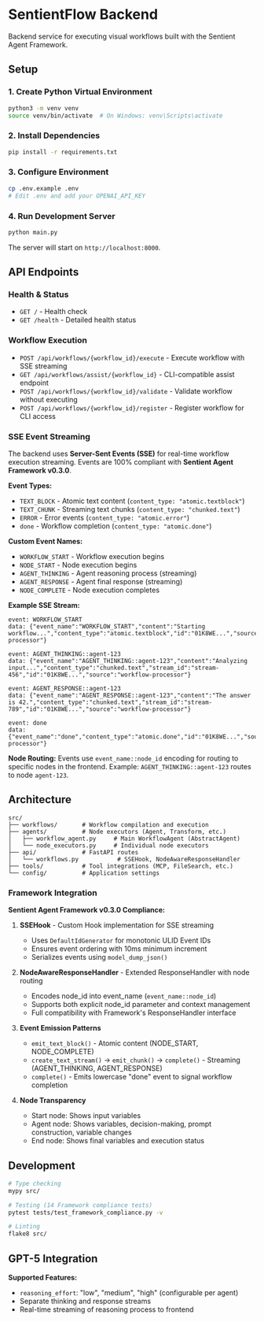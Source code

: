 # SentientFlow Backend

Backend service for executing visual workflows built with the Sentient Agent Framework.

## Setup

### 1. Create Python Virtual Environment

```bash
python3 -m venv venv
source venv/bin/activate  # On Windows: venv\Scripts\activate
```

### 2. Install Dependencies

```bash
pip install -r requirements.txt
```

### 3. Configure Environment

```bash
cp .env.example .env
# Edit .env and add your OPENAI_API_KEY
```

### 4. Run Development Server

```bash
python main.py
```

The server will start on `http://localhost:8000`.

## API Endpoints

### Health & Status
- `GET /` - Health check
- `GET /health` - Detailed health status

### Workflow Execution
- `POST /api/workflows/{workflow_id}/execute` - Execute workflow with SSE streaming
- `GET /api/workflows/assist/{workflow_id}` - CLI-compatible assist endpoint
- `POST /api/workflows/{workflow_id}/validate` - Validate workflow without executing
- `POST /api/workflows/{workflow_id}/register` - Register workflow for CLI access

### SSE Event Streaming

The backend uses **Server-Sent Events (SSE)** for real-time workflow execution streaming. Events are 100% compliant with **Sentient Agent Framework v0.3.0**.

**Event Types:**
- `TEXT_BLOCK` - Atomic text content (`content_type: "atomic.textblock"`)
- `TEXT_CHUNK` - Streaming text chunks (`content_type: "chunked.text"`)
- `ERROR` - Error events (`content_type: "atomic.error"`)
- `done` - Workflow completion (`content_type: "atomic.done"`)

**Custom Event Names:**
- `WORKFLOW_START` - Workflow execution begins
- `NODE_START` - Node execution begins
- `AGENT_THINKING` - Agent reasoning process (streaming)
- `AGENT_RESPONSE` - Agent final response (streaming)
- `NODE_COMPLETE` - Node execution completes

**Example SSE Stream:**
```
event: WORKFLOW_START
data: {"event_name":"WORKFLOW_START","content":"Starting workflow...","content_type":"atomic.textblock","id":"01K8WE...","source":"workflow-processor"}

event: AGENT_THINKING::agent-123
data: {"event_name":"AGENT_THINKING::agent-123","content":"Analyzing input...","content_type":"chunked.text","stream_id":"stream-456","id":"01K8WE...","source":"workflow-processor"}

event: AGENT_RESPONSE::agent-123
data: {"event_name":"AGENT_RESPONSE::agent-123","content":"The answer is 42.","content_type":"chunked.text","stream_id":"stream-789","id":"01K8WE...","source":"workflow-processor"}

event: done
data: {"event_name":"done","content_type":"atomic.done","id":"01K8WE...","source":"workflow-processor"}
```

**Node Routing:** Events use `event_name::node_id` encoding for routing to specific nodes in the frontend. Example: `AGENT_THINKING::agent-123` routes to node `agent-123`.

## Architecture

```
src/
├── workflows/       # Workflow compilation and execution
├── agents/          # Node executors (Agent, Transform, etc.)
│   ├── workflow_agent.py     # Main WorkflowAgent (AbstractAgent)
│   └── node_executors.py     # Individual node executors
├── api/             # FastAPI routes
│   └── workflows.py           # SSEHook, NodeAwareResponseHandler
├── tools/           # Tool integrations (MCP, FileSearch, etc.)
└── config/          # Application settings
```

### Framework Integration

**Sentient Agent Framework v0.3.0 Compliance:**

1. **SSEHook** - Custom Hook implementation for SSE streaming
   - Uses `DefaultIdGenerator` for monotonic ULID Event IDs
   - Ensures event ordering with 10ms minimum increment
   - Serializes events using `model_dump_json()`

2. **NodeAwareResponseHandler** - Extended ResponseHandler with node routing
   - Encodes node_id into event_name (`event_name::node_id`)
   - Supports both explicit node_id parameter and context management
   - Full compatibility with Framework's ResponseHandler interface

3. **Event Emission Patterns**
   - `emit_text_block()` - Atomic content (NODE_START, NODE_COMPLETE)
   - `create_text_stream()` → `emit_chunk()` → `complete()` - Streaming (AGENT_THINKING, AGENT_RESPONSE)
   - `complete()` - Emits lowercase "done" event to signal workflow completion

4. **Node Transparency**
   - Start node: Shows input variables
   - Agent node: Shows variables, decision-making, prompt construction, variable changes
   - End node: Shows final variables and execution status

## Development

```bash
# Type checking
mypy src/

# Testing (14 Framework compliance tests)
pytest tests/test_framework_compliance.py -v

# Linting
flake8 src/
```

## GPT-5 Integration

**Supported Features:**
- `reasoning_effort`: "low", "medium", "high" (configurable per agent)
- Separate thinking and response streams
- Real-time streaming of reasoning process to frontend
